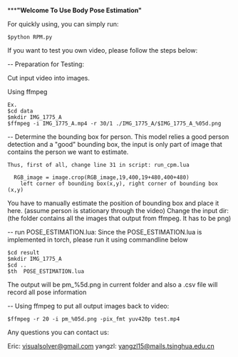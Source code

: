*******************************************"Welcome To Use Body Pose Estimation"****************************************

For quickly using, you can simply run:

	$python RPM.py

If you want to test you own video, please follow the steps below:

-- Preparation for Testing:

Cut input video into images.

Using ffmpeg

	Ex. 
	$cd data
	$mkdir IMG_1775_A 
	$ffmpeg -i IMG_1775_A.mp4 -r 30/1 ./IMG_1775_A/$IMG_1775_A_%05d.png

-- Determine the bounding box for person. This model relies a good person detection and a "good" bounding box, the input is only part of image that contains the person we want to estimate.

	Thus, first of all, change line 31 in script: run_cpm.lua

	  RGB_image = image.crop(RGB_image,19,400,19+480,400+480)
		left corner of bounding box(x,y), right corner of bounding box (x,y)

You have to manually estimate the position of bounding box and place it here.
(assume person is stationary through the video)
Change the input dir:
(the folder contains all the images that output from ffmpeg. It has to be png)

-- run POSE_ESTIMATION.lua:
Since the POSE_ESTIMATION.lua is implemented in torch, please run it using commandline below

	$cd result
	$mkdir IMG_1775_A
	$cd ..
	$th  POSE_ESTIMATION.lua
	
The output will be pm_%5d.png in current folder and also a .csv file will record all pose information

-- Using ffmpeg to put all output images back to video:

	$ffmpeg -r 20 -i pm_%05d.png -pix_fmt yuv420p test.mp4

Any questions you can contact us:

Eric: visualsolver@gmail.com yangzl: yangzl15@mails.tsinghua.edu.cn
